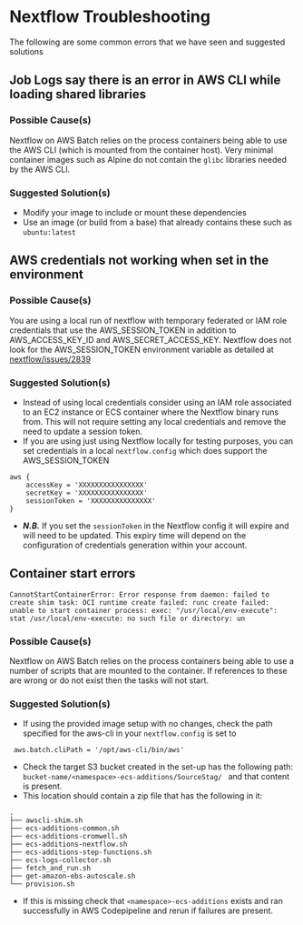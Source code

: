 # Nextflow Troubleshooting

The following are some common errors that we have seen and suggested solutions

## Job Logs say there is an error in AWS CLI while loading shared libraries
### Possible Cause(s)
Nextflow on AWS Batch relies on the process containers being able to use the AWS CLI (which is mounted from the container host).
Very minimal container images such as Alpine do not contain the `glibc` libraries needed by the AWS CLI.

### Suggested Solution(s)

 * Modify your image to include or mount these dependencies
 * Use an image (or build from a base) that already contains these such as `ubuntu:latest`

## AWS credentials not working when set in the environment
### Possible Cause(s)
You are using a local run of nextflow with temporary federated or IAM role credentials that use the AWS_SESSION_TOKEN in addition to AWS_ACCESS_KEY_ID and AWS_SECRET_ACCESS_KEY. Nextflow does not look for the AWS_SESSION_TOKEN environment variable as detailed at [nextflow/issues/2839](https://github.com/nextflow-io/nextflow/issues/2839)

### Suggested Solution(s)
  * Instead of using local credentials consider using an IAM role associated to an EC2 instance or ECS container where the Nextflow binary runs from. This will not require setting any local credentials and remove the need to update a session token.
  * If you are using just using Nextflow locally for testing purposes, you can set credentials in a local `nextflow.config` which does support the AWS_SESSION_TOKEN
```
aws {
    accessKey = 'XXXXXXXXXXXXXXXX'
    secretKey = 'XXXXXXXXXXXXXXXX'
    sessionToken = 'XXXXXXXXXXXXXXX'
} 
```
  * ***N.B.*** If you set the `sessionToken` in the Nextflow config it will expire and will need to be updated. This expiry time will depend on the configuration of credentials generation within your account. 

##  Container start errors
```
CannotStartContainerError: Error response from daemon: failed to create shim task: OCI runtime create failed: runc create failed: unable to start container process: exec: "/usr/local/env-execute": stat /usr/local/env-execute: no such file or directory: un
```
### Possible Cause(s)
Nextflow on AWS Batch relies on the process containers being able to use a number of scripts that are mounted to the container. If references to these are wrong or do not exist then the tasks will not start.

### Suggested Solution(s)
 * If using the provided image setup with no changes, check the path specified for the aws-cli in your `nextflow.config` is set to
```
 aws.batch.cliPath = '/opt/aws-cli/bin/aws'
```

  * Check the target S3 bucket created in the set-up has the following path: `bucket-name/<namespace>-ecs-additions/SourceStag/ ` and that content is present. 
  * This location should contain a zip file that has the following in it:

```
.
├── awscli-shim.sh
├── ecs-additions-common.sh
├── ecs-additions-cromwell.sh
├── ecs-additions-nextflow.sh
├── ecs-additions-step-functions.sh
├── ecs-logs-collector.sh
├── fetch_and_run.sh
├── get-amazon-ebs-autoscale.sh
└── provision.sh
```
 * If this is missing check that `<namespace>-ecs-additions` exists and ran successfully in AWS Codepipeline and rerun if failures are present.
